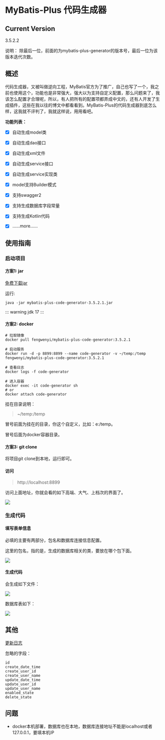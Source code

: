# MyBatis-Plus 代码生成器

## Current Version

3.5.2.2

说明： 除最后一位，前面的为mybatis-plus-generator的版本号，最后一位为该版本迭代次数。

## 概述

代码生成器，又被叫做逆向工程，MyBatis官方为了推广，自己也写了一个，我之前也使用这个，功能也是非常强大，强大以为支持自定义配置，那么问题来了，我该怎么配置才合理呢，所以，有人把所有的配置项都弄成中文的，还有人开发了生成插件，这些在我以往的博文中都看看到。MyBatis-Plus的代码生成器到底怎么样，这我就不评判了，我就这样说，用用看吧。

**功能列表：**

* [x] 自动生成model类

* [x] 自动生成dao接口

* [x] 自动生成xml文件

* [x] 自动生成service接口
 
* [x] 自动生成service实现类

* [x] model支持Builder模式

* [x] 支持swagger2

* [x] 支持生成数据库字段常量

* [x] 支持生成Kotlin代码

* [x] ……more……

## 使用指南

### 启动项目

#### 方案1: jar

[免费下载jar](https://download.csdn.net/download/qq_28336351/84042963)

运行:

```shell
java -jar mybatis-plus-code-generator-3.5.2.1.jar
```

::: warning
jdk 17
:::

#### 方案2: docker

```shell
# 拉取镜像
docker pull fengwenyi/mybatis-plus-code-generator:3.5.2.1

# 启动服务
docker run -d -p 8899:8899 --name code-generator -v ~/temp:/temp fengwenyi/mybatis-plus-code-generator:3.5.2.1

# 查看日志
docker logs -f code-generator

# 进入容器
docker exec -it code-generator sh
# or
docker attach code-generator
```

挂在目录说明：

> ~/temp:/temp

冒号前面为挂在的目录，你这个自定义，比如：e:/temp。

冒号后面为docker容器目录。

#### 方案3: git clone

将项目git clone到本地，运行即可。


#### 访问

> http://localhost:8899

访问上面地址，你就会看的如下高端、大气、上档次的界面了。

![](./images/home-20210726.png)

### 生成代码

#### 填写表单信息

必填的主要有两部分，包名和数据库连接信息配置。

这里的包名，指的是，生成的数据库相关的类，要放在哪个包下面。

![](./images/example-2021072701.jpg)

#### 生成代码

会生成如下文件：

![](./images/example-2021072702.jpg)

数据库表如下：

![](./images/example-2021072703.jpg)



## 其他

[更新日志](LOG.md)


忽略的字段：

```
id
create_date_time
create_user_id
create_user_name
update_date_time
update_user_id
update_user_name
enabled_state
delete_state
```

## 问题

- docker本机部署，数据库也在本地，数据库连接地址不能是localhost或者127.0.0.1，要填本机IP